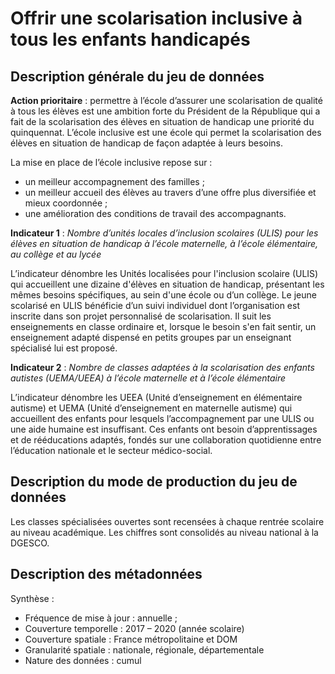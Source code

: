 # Offrir une scolarisation inclusive à tous les enfants handicapés
## Description générale du jeu de données 
**Action prioritaire** : permettre à l’école d’assurer une scolarisation de qualité à tous les élèves est une ambition forte du Président de la République qui a fait de la scolarisation des élèves en situation de handicap une priorité du quinquennat. L’école inclusive est une école qui permet la scolarisation des élèves en situation de handicap de façon adaptée à leurs besoins.

La mise en place de l’école inclusive repose sur :
- un meilleur accompagnement des familles ;
- un meilleur accueil des élèves au travers d’une offre plus diversifiée et mieux coordonnée ;
- une amélioration des conditions de travail des accompagnants.

**Indicateur 1** : *Nombre d’unités locales d’inclusion scolaires (ULIS) pour les élèves en situation de handicap à l’école maternelle, à l’école élémentaire, au collège et au lycée*

L’indicateur dénombre les Unités localisées pour l'inclusion scolaire (ULIS) qui accueillent une dizaine d'élèves en situation de handicap, présentant les mêmes besoins spécifiques, au sein d'une école ou d’un collège.
Le jeune scolarisé en ULIS bénéficie d’un suivi individuel dont l’organisation est inscrite dans son projet personnalisé de scolarisation. Il suit les enseignements en classe ordinaire et, lorsque le besoin s'en fait sentir, un enseignement adapté dispensé en petits groupes par un enseignant spécialisé lui est proposé.

**Indicateur 2** : *Nombre de classes adaptées à la scolarisation des enfants autistes (UEMA/UEEA) à l’école maternelle et à l’école élémentaire*

L’indicateur dénombre les UEEA (Unité d’enseignement en élémentaire autisme) et UEMA (Unité d’enseignement en maternelle autisme) qui accueillent des enfants pour lesquels l’accompagnement par une ULIS ou une aide humaine est insuffisant. Ces enfants ont besoin d’apprentissages et de rééducations adaptés, fondés sur une collaboration quotidienne entre l’éducation nationale et le secteur médico-social.

## Description du mode de production du jeu de données 
Les classes spécialisées ouvertes sont recensées à chaque rentrée scolaire au niveau académique. Les chiffres sont consolidés au niveau national à la DGESCO.

## Description des métadonnées 
Synthèse :
-	Fréquence de mise à jour : annuelle ; 
-	Couverture temporelle : 2017 – 2020 (année scolaire)
-	Couverture spatiale : France métropolitaine et DOM
-	Granularité spatiale : nationale, régionale, départementale
-	Nature des données : cumul